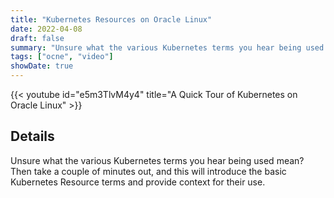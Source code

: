 ```yaml
---
title: "Kubernetes Resources on Oracle Linux"
date: 2022-04-08
draft: false
summary: "Unsure what the various Kubernetes terms you hear being used mean?  Then take a couple of minutes out, and this will introduce the basic Kubernetes Resource terms and provide context for their use."
tags: ["ocne", "video"]
showDate: true
---
```


{{< youtube id="e5m3TlvM4y4" title="A Quick Tour of Kubernetes on Oracle Linux" >}}

## Details

Unsure what the various Kubernetes terms you hear being used mean?  Then take a couple of minutes out, and this will introduce the basic Kubernetes Resource terms and provide context for their use.
